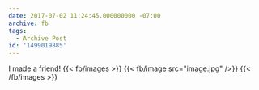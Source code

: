 ```yaml
---
date: 2017-07-02 11:24:45.000000000 -07:00
archive: fb
tags: 
  - Archive Post
id: '1499019885'
---
```


I made a friend!
{{< fb/images >}}
{{< fb/image src="image.jpg" />}}
{{< /fb/images >}}
